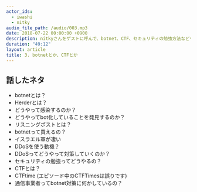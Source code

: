 ```yaml
---
actor_ids:
  - iwashi 
  - nitky
audio_file_path: /audio/003.mp3
date: 2018-07-22 00:00:00 +0900
description: nitkyさんをゲストに呼んで、botnet、CTF、セキュリティの勉強方法などを教えてもらっているエピソードです。
duration: "49:12"
layout: article
title: 3. botnetとか、CTFとか
---
```


## 話したネタ

- botnetとは？
- Herderとは？
- どうやって感染するのか？
- どうやってbot化していることを発見するのか？
- リスニングポストとは？
- botnetって買えるの？
- イスラエル軍が凄い
- DDoSを使う動機？
- DDoSってどうやって対策していくのか？
- セキュリティの勉強ってどうやるの？
- CTFとは？
- CTFtime (エピソード中のCTFTimesは誤りです)
- 通信事業者ってbotnet対策に何かしているの？
